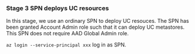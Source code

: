 ### Stage 3 SPN deploys UC resources

In this stage, we use an ordinary SPN to deploy UC resouces. The SPN has been granted Account Admin role such that it can deploy UC metastores. 
This SPN does not require AAD Global Admin role.

`az login --service-principal xxx` log in as SPN.